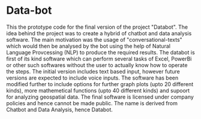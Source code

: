 # Data-bot

This the prototype code for the final version of the project "Databot". The idea behind the project was to create a hybrid of chatbot and data analysis software. The main motivation was the usage of "conversational-texts" which would then be analysed by the bot using the help of Natural Language Provcessing (NLP) to produce the required results.
The databot is first of its kind software which can perform several tasks of Excel, PowerBi or other such softwares without the user to actually know how to operate the steps. The initial version includes text based input, however future versions are expected to include voice inputs. 
The software has been modified further to include options for further graph plots (upto 20 different kinds), more mathemetical functions (upto 40 different kinds) and supoort for analyzing geospatial data.
The final software is licensed under company policies and hence cannot be made public. 
The name is derived from Chatbot and Data Analysis, hence Databot.
